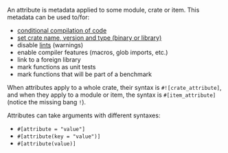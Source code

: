 An attribute is metadata applied to some module, crate or item. This metadata
can be used to/for:

<!-- TODO: Link these to their respective examples -->
* [conditional compilation of code](/attribute/cfg.html)
* [set crate name, version and type (binary or library)](/attribute/crate.html)
* disable [lints](https://en.wikipedia.org/wiki/Lint_%28software%29) (warnings)
* enable compiler features (macros, glob imports, etc.)
* link to a foreign library
* mark functions as unit tests
* mark functions that will be part of a benchmark

When attributes apply to a whole crate, their syntax is `#![crate_attribute]`,
and when they apply to a module or item, the syntax is `#[item_attribute]`
(notice the missing bang `!`).

Attributes can take arguments with different syntaxes:

* `#[attribute = "value"]`
* `#[attribute(key = "value")]`
* `#[attribute(value)]`
